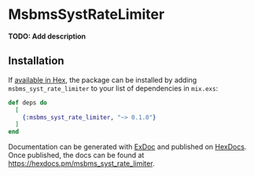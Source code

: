 # MsbmsSystRateLimiter

**TODO: Add description**

## Installation

If [available in Hex](https://hex.pm/docs/publish), the package can be installed
by adding `msbms_syst_rate_limiter` to your list of dependencies in `mix.exs`:

```elixir
def deps do
  [
    {:msbms_syst_rate_limiter, "~> 0.1.0"}
  ]
end
```

Documentation can be generated with [ExDoc](https://github.com/elixir-lang/ex_doc)
and published on [HexDocs](https://hexdocs.pm). Once published, the docs can
be found at <https://hexdocs.pm/msbms_syst_rate_limiter>.

